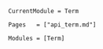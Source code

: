 
```@meta
CurrentModule = Term
```


```@index
Pages   = ["api_term.md"]
```

```@autodocs
Modules = [Term]
```